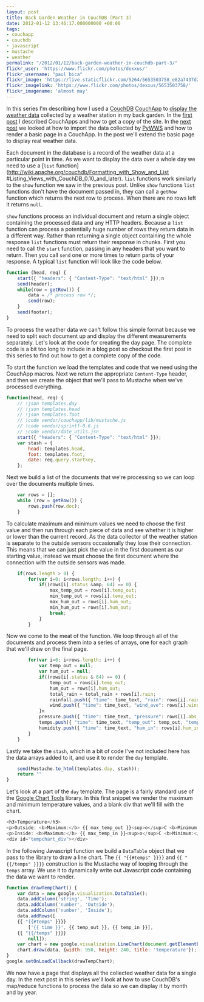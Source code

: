 ```yaml
---
layout: post
title: Back Garden Weather in CouchDB (Part 3)
date: 2012-01-12 13:46:17.000000000 +00:00
tags:
- couchapp
- couchdb
- javascript
- mustache
- weather
permalink: "/2012/01/12/back-garden-weather-in-couchdb-part-3/"
flickr_user: 'https://www.flickr.com/photos/dexxus/'
flickr_username: "paul bica"
flickr_image: 'https://live.staticflickr.com/5264/5653503758_e82a7437d2_w.jpg'
flickr_imagelink: 'https://www.flickr.com/photos/dexxus/5653503758/'
flickr_imagename: 'almost may'
---
```

In this series I'm describing how I used a [CouchDB](http://www.couchdb.org)
[CouchApp](http://couchapp.org/page/index) to [display the
weather data](http://www.welwynweather.co.uk) collected by a weather station in my back garden. In the
[first post](/2011/12/02/back-garden-weather-in-couchdb-part-1/) I described CouchApps and how to get
a copy of the site. In the [next post](/2012/01/05/back-garden-weather-in-couchdb-part-2/) we
looked at how to import the data collected by [PyWWS](http://code.google.com/p/pywws/) and how to
render a basic page in a CouchApp. In the post we'll extend the basic page to display real weather data.

Each document in the database is a record of the weather data at a particular point in time. As we want to
display the data over a whole day we need to use a
[`list` function](http://wiki.apache.org/couchdb/Formatting_with_Show_and_List
#Listing_Views_with_CouchDB_0.10_and_later). `list` functions work similarly to the `show` function we saw in
the previous post. Unlike `show` functions `list` functions don't have the document passed in, they can call
a `getRow` function which returns the next row to process. When there are no rows left it returns
`null`.

`show` functions process an individual document and return a single object containing the processed data
and any HTTP headers. Because a `list` function can process a potentially huge number of rows they
return data in a different way. Rather than returning a single object containing the whole response
`list` functions must return their response in chunks. First you need to call the `start`
function, passing in any headers that you want to return. Then you call `send` one or more times to
return parts of your response. A typical `list` function will look like the code below.

```javascript
function (head, req) {
    start({ "headers": { "Content-Type": "text/html" }});n
    send(header);
    while(row = getRow()) {
        data = /* process row */;
        send(row);
    }
    send(footer);
}
```

To process the weather data we can't follow this simple format because we need to split each document up and
display the different measurements separately. Let's look at the code for creating the day page. The complete
code is a bit too long to include in a blog post so checkout the first post in this series to find out how to
get a complete copy of the code.

To start the function we load the templates and code that we need using the CouchApp macros. Next we return
the appropriate `Content-Type` header, and then we create the object that we'll pass to Mustache when
we've processed everything.

```javascript
function(head, req) {
    // !json templates.day
    // !json templates.head
    // !json templates.foot
    // !code vendor/couchapp/lib/mustache.js
    // !code vendor/sprintf-0.6.js
    // !code vendor/date_utils.jsn
    start({ "headers": { "Content-Type": "text/html" }});
    var stash = {
        head: templates.head,
        foot: templates.foot,
        date: req.query.startkey,
    };
```

Next we build a list of the documents that we're processing so we can loop over the documents multiple times.

```javascript
    var rows = [];
    while (row = getRow()) {
        rows.push(row.doc);
    }
```

To calculate maximum and minimum values we need to choose the first value and then run through each piece of
data and see whether it is higher or lower than the current record. As the data collector of the weather
station is separate to the outside sensors occasionally they lose their connection. This means that we can
just pick the value in the first document as our starting value, instead we must choose the first document
where the connection with the outside sensors was made.

```javascript
    if(rows.length > 0) {
        for(var i=0; i<rows.length; i++) {
            if((rows[i].status &amp; 64) == 0) {
                max_temp_out = rows[i].temp_out;
                min_temp_out = rows[i].temp_out;
                max_hum_out = rows[i].hum_out;
                min_hum_out = rows[i].hum_out;
                break;
            }
        }
```

Now we come to the meat of the function. We loop through all of the documents and process them into a series
of arrays, one for each graph that we'll draw on the final page.

```javascript
        for(var i=0; i<rows.length; i++) {
            var temp_out = null;
            var hum_out = null;
            if((rows[i].status & 64) == 0) {
                temp_out = rows[i].temp_out;
                hum_out = rows[i].hum_out;
                total_rain = total_rain + rows[i].rain;
                rainfall.push({ "time": time_text, "rain": rows[i].rain });
                wind.push({ "time": time_text, "wind_ave": rows[i].wind_ave, "wind_gust": rows[i].wind_gust });
            }n
            pressure.push({ "time": time_text, "pressure": rows[i].abs_pressure });
            temps.push({ "time": time_text, "temp_out": temp_out, "temp_in": rows[i].temp_in });
            humidity.push({ "time": time_text, "hum_in": rows[i].hum_in, ";hum_out": hum_out });
        }
    }
```

Lastly we take the `stash`, which in a bit of code I've not included here has the data arrays added to
it, and use it to render the `day` template.

```javascript
    send(Mustache.to_html(templates.day, stash));
    return ""
}
```

Let's look at a part of the `day` template. The page is a fairly standard use of the
[Google Chart Tools](http://code.google.com/apis/chart/) library. In this first snippet we render the
maximum and minimum temperature values, and a blank div that we'll fill with the chart.

```javascript
<h3>Temperature</h3>
<p>Outside: <b>Maximum:</b> {{ max_temp_out }}<sup>o</sup>C <b>Minimum:</b> {{ min_temp_out }}<sup>o</sup>C</p>
<p>Inside: <b>Maximum:</b> {{ max_temp_in }}<sup>o</sup>C <b>Minimum:</b> {{ min_temp_in }}<sup>o</sup>C</p>
<div id="tempchart_div"></div>
```

In the following Javascript function we build a `DataTable` object that we pass to the library to draw
a line chart. The `{{ "{{#temps" }}}}` and `{{ "{{/temps" }}}}` construction is the Mustache way
of looping through the `temps` array. We use it to dynamically write out Javascript code containing the
data we want to render.

```javascript
function drawTempChart() {
    var data = new google.visualization.DataTable();
    data.addColumn('string', 'Time');
    data.addColumn('number', 'Outside');
    data.addColumn('number', 'Inside');
    data.addRows([
    {{ "{{#temps" }}}}
        ['{{ time }}', {{ temp_out }}, {{ temp_in }}],
    {{ "{{/temps" }}}}
        null]);
    var chart = new google.visualization.LineChart(document.getElementById('tempchart_div'));
    chart.draw(data, {width: 950, height: 240, title: 'Temperature'});
}
google.setOnLoadCallback(drawTempChart);
```

We now have a page that displays all the collected weather data for a single day. In the next post in this
series we'll look at how to use CouchDB's map/reduce functions to process the data so we can display it by
month and by year.
